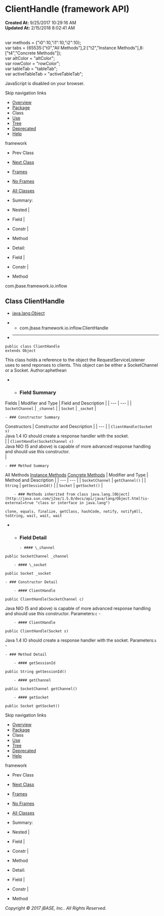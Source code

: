 # ClientHandle (framework   API)

**Created At:** 9/25/2017 10:29:16 AM  
**Updated At:** 2/15/2018 8:02:41 AM  

<!--<br>    try {<br>        if (location.href.indexOf('is-external=true') == -1) {<br>            parent.document.title="ClientHandle (framework   API)";<br>        }<br>    }<br>    catch(err) {<br>    }<br>//--><br>var methods = {"i0":10,"i1":10,"i2":10};<br>var tabs = {65535:["t0","All Methods"],2:["t2","Instance Methods"],8:["t4","Concrete Methods"]};<br>var altColor = "altColor";<br>var rowColor = "rowColor";<br>var tableTab = "tableTab";<br>var activeTableTab = "activeTableTab";
JavaScript is disabled on your browser.

Skip navigation links

- [Overview](../../../../../overview-summary.html)
- [Package](/39226-inflow/com_jbase_framework_io_inflow_package-summary)
- Class
- [Use](/39227-class-use/com_jbase_framework_io_inflow_class-use_ClientHandle)
- [Tree](/39226-inflow/com_jbase_framework_io_inflow_package-tree)
- [Deprecated](../../../../../deprecated-list.html)
- [Help](../../../../../help-doc.html)


framework <br>

- Prev Class
- [Next Class](/39226-inflow/com_jbase_framework_io_inflow_PendingChange "class in com.jbase.framework.io.inflow")


- [Frames](../../../../../index.html?com/jbase/framework/io/inflow//39226-inflow/com_jbase_framework_io_inflow_ClientHandle)
- [No Frames](/39226-inflow/com_jbase_framework_io_inflow_ClientHandle)


- [All Classes](../../../../../allclasses-noframe.html)


<!--<br>  allClassesLink = document.getElementById("allclasses\_navbar\_top");<br>  if(window==top) {<br>    allClassesLink.style.display = "block";<br>  }<br>  else {<br>    allClassesLink.style.display = "none";<br>  }<br>  //-->

- Summary:
- Nested |
- Field |
- Constr |
- Method


- Detail:
- Field |
- Constr |
- Method

com.jbase.framework.io.inflow

## Class ClientHandle

- [java.lang.Object](http://java.sun.com/j2se/1.5.0/docs/api/java/lang/Object.html?is-external=true "class or interface in java.lang")
- - com.jbase.framework.io.inflow.ClientHandle


- * * *


```
public class ClientHandle
extends Object
```

This class holds a reference to the object the RequestServiceListener<br> uses to send reponses to clients.  This object can be either a SocketChannel<br> or a Socket.
Author:aphethean

- - ### Field Summary


Fields | Modifier and Type | Field and Description |
| --- | --- |
| `SocketChannel` | `_channel`  |
| `Socket` | `_socket`  |


    - ### Constructor Summary


Constructors | Constructor and Description |
| --- |
| `ClientHandle(Socket s)`<br>Java 1.4 IO should create a response handler with the socket.<br> |
| `ClientHandle(SocketChannel c)`<br>Java NIO (5 and above) is capable of more advanced response handling<br> and should use this constructor.<br> |


    - ### Method Summary


All Methods [Instance Methods](javascript:show%282%29;) [Concrete Methods](javascript:show%288%29;) | Modifier and Type | Method and Description |
| --- | --- |
| `SocketChannel` | `getChannel()`  |
| `String` | `getSessionId()`  |
| `Socket` | `getSocket()`  |


        - ### Methods inherited from class java.lang.[Object](http://java.sun.com/j2se/1.5.0/docs/api/java/lang/Object.html?is-external=true "class or interface in java.lang")
`clone, equals, finalize, getClass, hashCode, notify, notifyAll, toString, wait, wait, wait`

- - ### Field Detail

        - #### \_channel

```
public SocketChannel _channel
```


        - #### \_socket

```
public Socket _socket
```


    - ### Constructor Detail

        - #### ClientHandle

```
public ClientHandle(SocketChannel c)
```

Java NIO (5 and above) is capable of more advanced response handling<br> and should use this constructor.
Parameters:`c` -


        - #### ClientHandle

```
public ClientHandle(Socket s)
```

Java 1.4 IO should create a response handler with the socket.
Parameters:`s` -


    - ### Method Detail

        - #### getSessionId

```
public String getSessionId()
```


        - #### getChannel

```
public SocketChannel getChannel()
```


        - #### getSocket

```
public Socket getSocket()
```

Skip navigation links

- [Overview](../../../../../overview-summary.html)
- [Package](/39226-inflow/com_jbase_framework_io_inflow_package-summary)
- Class
- [Use](/39227-class-use/com_jbase_framework_io_inflow_class-use_ClientHandle)
- [Tree](/39226-inflow/com_jbase_framework_io_inflow_package-tree)
- [Deprecated](../../../../../deprecated-list.html)
- [Help](../../../../../help-doc.html)


framework <br>

- Prev Class
- [Next Class](/39226-inflow/com_jbase_framework_io_inflow_PendingChange "class in com.jbase.framework.io.inflow")


- [Frames](../../../../../index.html?com/jbase/framework/io/inflow//39226-inflow/com_jbase_framework_io_inflow_ClientHandle)
- [No Frames](/39226-inflow/com_jbase_framework_io_inflow_ClientHandle)


- [All Classes](../../../../../allclasses-noframe.html)


<!--<br>  allClassesLink = document.getElementById("allclasses\_navbar\_bottom");<br>  if(window==top) {<br>    allClassesLink.style.display = "block";<br>  }<br>  else {<br>    allClassesLink.style.display = "none";<br>  }<br>  //-->

- Summary:
- Nested |
- Field |
- Constr |
- Method


- Detail:
- Field |
- Constr |
- Method

*Copyright © 2017 jBASE, Inc.. All Rights Reserved.*
